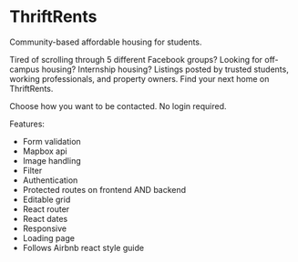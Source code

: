# ThriftRents

Community-based affordable housing for students.

Tired of scrolling through 5 different Facebook groups? Looking for off-campus housing? Internship housing?
Listings posted by trusted students, working professionals, and property owners.
Find your next home on ThriftRents.

Choose how you want to be contacted.
No login required.

Features:
- Form validation
- Mapbox api
- Image handling
- Filter
- Authentication
- Protected routes on frontend AND backend
- Editable grid
- React router
- React dates
- Responsive
- Loading page
- Follows Airbnb react style guide
